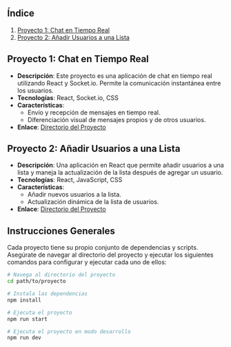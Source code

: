 ## Índice

1. [Proyecto 1: Chat en Tiempo Real](#https://chat-io-gkym.onrender.com/)
2. [Proyecto 2: Añadir Usuarios a una Lista](#https://lista-de-usuarios.onrender.com)

## Proyecto 1: Chat en Tiempo Real

- **Descripción**: Este proyecto es una aplicación de chat en tiempo real utilizando React y Socket.io. Permite la comunicación instantánea entre los usuarios.
- **Tecnologías**: React, Socket.io, CSS
- **Características**:
  - Envío y recepción de mensajes en tiempo real.
  - Diferenciación visual de mensajes propios y de otros usuarios.
- **Enlace**: [Directorio del Proyecto](./first-app/)

## Proyecto 2: Añadir Usuarios a una Lista

- **Descripción**: Una aplicación en React que permite añadir usuarios a una lista y maneja la actualización de la lista después de agregar un usuario.
- **Tecnologías**: React, JavaScript, CSS
- **Características**:
  - Añadir nuevos usuarios a la lista.
  - Actualización dinámica de la lista de usuarios.
- **Enlace**: [Directorio del Proyecto](./list-of-users/)

## Instrucciones Generales

Cada proyecto tiene su propio conjunto de dependencias y scripts. Asegúrate de navegar al directorio del proyecto y ejecutar los siguientes comandos para configurar y ejecutar cada uno de ellos:

```sh
# Navega al directorio del proyecto
cd path/to/proyecto

# Instala las dependencias
npm install

# Ejecuta el proyecto
npm run start

# Ejecuta el proyecto en modo desarrollo
npm run dev

